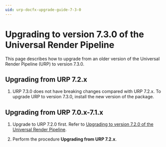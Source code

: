 ```yaml
---
uid: urp-docfx-upgrade-guide-7-3-0
---
```

# Upgrading to version 7.3.0 of the Universal Render Pipeline

This page describes how to upgrade from an older version of the Universal Render Pipeline (URP) to version 7.3.0.

## Upgrading from URP 7.2.x

1. URP 7.3.0 does not have breaking changes compared with URP 7.2.x. To upgrade URP to version 7.3.0, install the new version of the package.

## Upgrading from URP 7.0.x-7.1.x

1. Upgrade to URP 7.2.0 first. Refer to [Upgrading to version 7.2.0 of the Universal Render Pipeline](upgrade-guide-7-2-0.md).

2. Perform the procedure **Upgrading from URP 7.2.x**.
